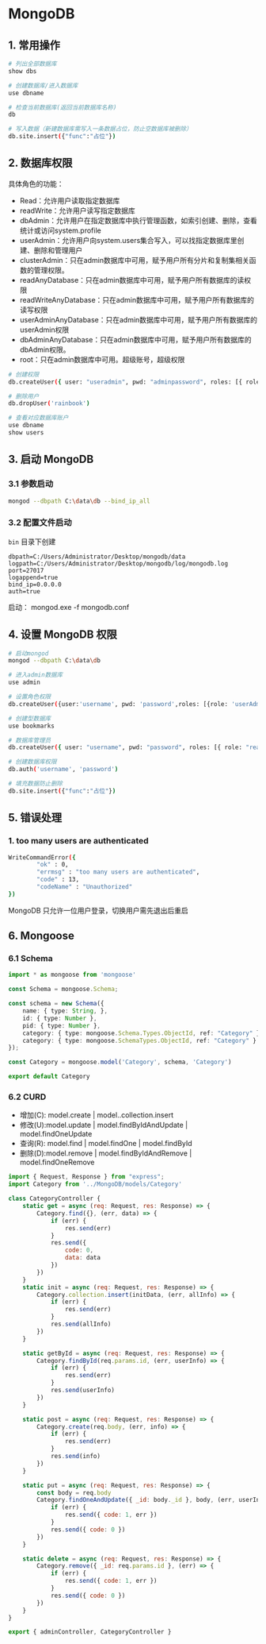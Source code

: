 # MongoDB

## 1. 常用操作

```bash
# 列出全部数据库
show dbs 

# 创建数据库/进入数据库
use dbname

# 检查当前数据库(返回当前数据库名称)
db

# 写入数据（新建数据库需写入一条数据占位，防止空数据库被删除）
db.site.insert({"func":"占位"})
```

## 2. 数据库权限

具体角色的功能： 

- Read：允许用户读取指定数据库
- readWrite：允许用户读写指定数据库
- dbAdmin：允许用户在指定数据库中执行管理函数，如索引创建、删除，查看统计或访问system.profile
- userAdmin：允许用户向system.users集合写入，可以找指定数据库里创建、删除和管理用户
- clusterAdmin：只在admin数据库中可用，赋予用户所有分片和复制集相关函数的管理权限。
- readAnyDatabase：只在admin数据库中可用，赋予用户所有数据库的读权限
- readWriteAnyDatabase：只在admin数据库中可用，赋予用户所有数据库的读写权限
- userAdminAnyDatabase：只在admin数据库中可用，赋予用户所有数据库的userAdmin权限
- dbAdminAnyDatabase：只在admin数据库中可用，赋予用户所有数据库的dbAdmin权限。
- root：只在admin数据库中可用。超级账号，超级权限

```bash
# 创建权限
db.createUser({ user: "useradmin", pwd: "adminpassword", roles: [{ role: "readWrite", db: "dbname" }] })

# 删除用户
db.dropUser('rainbook')

# 查看对应数据库账户
use dbname
show users
```



## 3. 启动 MongoDB

### 3.1 参数启动

```bash
mongod --dbpath C:\data\db --bind_ip_all
```

### 3.2 配置文件启动

`bin` 目录下创建

```
dbpath=C:/Users/Administrator/Desktop/mongodb/data
logpath=C:/Users/Administrator/Desktop/mongodb/log/mongodb.log
port=27017
logappend=true
bind_ip=0.0.0.0
auth=true
```

启动： mongod.exe -f  mongodb.conf



## 4.  设置 MongoDB 权限

```bash
# 启动mongod
mongod --dbpath C:\data\db

# 进入admin数据库
use admin

# 设置角色权限
db.createUser({user:'username', pwd: 'password',roles: [{role: 'userAdminAnyDatabase', 'db': 'admin'}]})

# 创建型数据库
use bookmarks

# 数据库管理员
db.createUser({ user: "username", pwd: "password", roles: [{ role: "readWrite", db: "bookmarks" }] })

# 创建数据库权限
db.auth('username', 'password')

# 填充数据防止删除
db.site.insert({"func":"占位"})


```

## 5.  错误处理

### 1. too many users are authenticated

```bash
WriteCommandError({
        "ok" : 0,
        "errmsg" : "too many users are authenticated",
        "code" : 13,
        "codeName" : "Unauthorized"
})
```

MongoDB 只允许一位用户登录，切换用户需先退出后重启

## 6. Mongoose

### 6.1 Schema

```typescript
import * as mongoose from 'mongoose'

const Schema = mongoose.Schema;

const schema = new Schema({
    name: { type: String, },
    id: { type: Number },
    pid: { type: Number },
    category: { type: mongoose.Schema.Types.ObjectId, ref: "Category" }, // ts
    category: { type: mongoose.SchemaTypes.ObjectId, ref: "Category" } // js
});

const Category = mongoose.model('Category', schema, 'Category')

export default Category
```

### 6.2  CURD

- 增加(C): model.create | model..collection.insert
- 修改(U):model.update | model.findByIdAndUpdate | model.findOneUpdate
- 查询(R): model.find | model.findOne | model.findById
- 删除(D):model.remove | model.findByIdAndRemove | model.findOneRemove

```javascript
import { Request, Response } from "express";
import Category from '../MongoDB/models/Category'

class CategoryController {
    static get = async (req: Request, res: Response) => {
        Category.find({}, (err, data) => {
            if (err) {
                res.send(err)
            }
            res.send({
                code: 0,
                data: data
            })
        })
    }
    static init = async (req: Request, res: Response) => {
        Category.collection.insert(initData, (err, allInfo) => {
            if (err) {
                res.send(err)
            }
            res.send(allInfo)
        })
    }

    static getById = async (req: Request, res: Response) => {
        Category.findById(req.params.id, (err, userInfo) => {
            if (err) {
                res.send(err)
            }
            res.send(userInfo)
        })
    }

    static post = async (req: Request, res: Response) => {
        Category.create(req.body, (err, info) => {
            if (err) {
                res.send(err)
            }
            res.send(info)
        })
    }

    static put = async (req: Request, res: Response) => {
        const body = req.body
        Category.findOneAndUpdate({ _id: body._id }, body, (err, userInfo) => {
            if (err) {
                res.send({ code: 1, err })
            }
            res.send({ code: 0 })
        })
    }

    static delete = async (req: Request, res: Response) => {
        Category.remove({ _id: req.params.id }, (err) => {
            if (err) {
                res.send({ code: 1, err })
            }
            res.send({ code: 0 })
        })
    }
}

export { adminController, CategoryController } 
```

